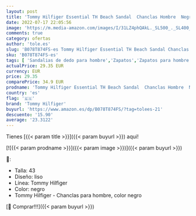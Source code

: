 ```yaml
---
layout: post
title: 'Tommy Hilfiger Essential TH Beach Sandal  Chanclas Hombre  Negro  Black 990   43 EU'
date: 2022-07-17 22:05:56
image: 'https://m.media-amazon.com/images/I/31LZ4phQAkL._SL500_._SL400_.jpg'
comments: true
category: ofertas
author: 'tole.es'
slug: 'B078T874FS-es Tommy Hilfiger Essential TH Beach Sandal Chanclas Hombre...'
sku: 'B078T874FS-es'
tags: [ 'Sandalias de dedo para hombre','Zapatos','Zapatos para hombre','Zapatos y complementos','chanclas','tommy hilfiger','🇪🇸', ]
actualPrice: 29.35 EUR
currency: EUR
price: 29.35
comparePrice: 34.9 EUR
prodname: 'Tommy Hilfiger Essential TH Beach Sandal  Chanclas Hombre  Negro  Black 990   43 EU'
country: 'es'
flag: '🇪🇸'
brand: 'Tommy Hilfiger'
buyurl: 'https://www.amazon.es/dp/B078T874FS/?tag=tolees-21'
descuento: '15.90'
average: '23.3122'
---
```


Tienes [{{< param title >}}]({{< param buyurl >}}) aqui!

[![{{< param prodname >}}]({{< param image >}})]({{< param buyurl >}})

🔎:

- Talla: 43
- Diseño: liso
- Línea: Tommy Hilfiger
- Color: negro
- Tommy Hilfiger - Chanclas para hombre, color negro

[🛒 Comprar!!!]({{< param buyurl >}})
